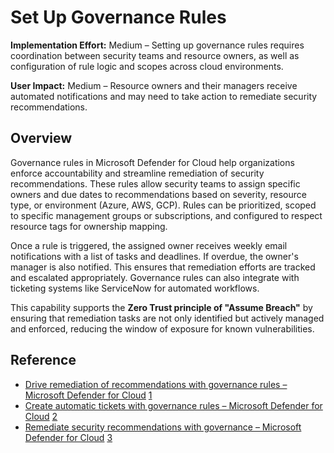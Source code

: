 # Set Up Governance Rules

**Implementation Effort:** Medium – Setting up governance rules requires coordination between security teams and resource owners, as well as configuration of rule logic and scopes across cloud environments.

**User Impact:** Medium – Resource owners and their managers receive automated notifications and may need to take action to remediate security recommendations.

## Overview

Governance rules in Microsoft Defender for Cloud help organizations enforce accountability and streamline remediation of security recommendations. These rules allow security teams to assign specific owners and due dates to recommendations based on severity, resource type, or environment (Azure, AWS, GCP). Rules can be prioritized, scoped to specific management groups or subscriptions, and configured to respect resource tags for ownership mapping.

Once a rule is triggered, the assigned owner receives weekly email notifications with a list of tasks and deadlines. If overdue, the owner's manager is also notified. This ensures that remediation efforts are tracked and escalated appropriately. Governance rules can also integrate with ticketing systems like ServiceNow for automated workflows.

This capability supports the **Zero Trust principle of "Assume Breach"** by ensuring that remediation tasks are not only identified but actively managed and enforced, reducing the window of exposure for known vulnerabilities.

## Reference

- [Drive remediation of recommendations with governance rules – Microsoft Defender for Cloud](https://learn.microsoft.com/en-us/azure/defender-for-cloud/governance-rules) [1](https://learn.microsoft.com/en-us/azure/defender-for-cloud/governance-rules)
- [Create automatic tickets with governance rules – Microsoft Defender for Cloud](https://learn.microsoft.com/en-us/azure/defender-for-cloud/create-governance-rule-servicenow) [2](https://learn.microsoft.com/en-us/azure/defender-for-cloud/create-governance-rule-servicenow)
- [Remediate security recommendations with governance – Microsoft Defender for Cloud](https://learn.microsoft.com/en-us/azure/defender-for-cloud/episode-fifteen) [3](https://learn.microsoft.com/en-us/azure/defender-for-cloud/episode-fifteen)
